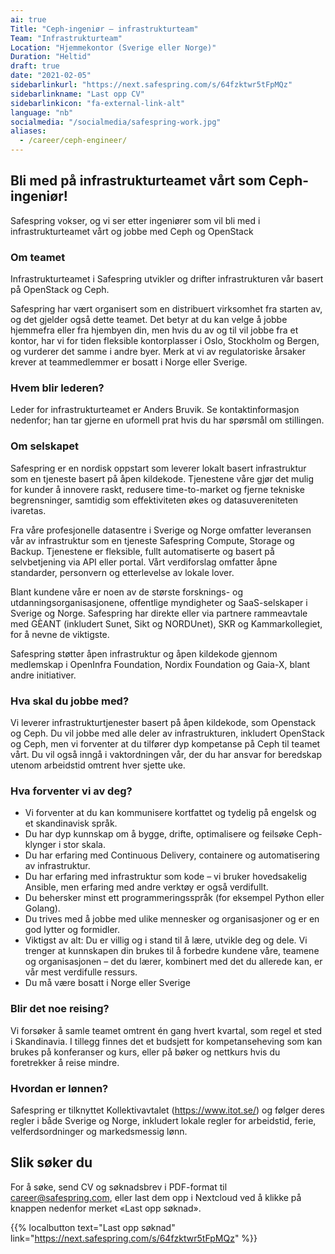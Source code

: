 ```yaml
---
ai: true
Title: "Ceph-ingeniør – infrastrukturteam"
Team: "Infrastrukturteam"
Location: "Hjemmekontor (Sverige eller Norge)"
Duration: "Heltid"
draft: true
date: "2021-02-05"
sidebarlinkurl: "https://next.safespring.com/s/64fzktwr5tFpMQz"
sidebarlinkname: "Last opp CV"
sidebarlinkicon: "fa-external-link-alt"
language: "nb"
socialmedia: "/socialmedia/safespring-work.jpg"
aliases:
  - /career/ceph-engineer/
---
```

## Bli med på infrastrukturteamet vårt som Ceph-ingeniør!

Safespring vokser, og vi ser etter ingeniører som vil bli med i infrastrukturteamet vårt og jobbe med Ceph og OpenStack

### Om teamet

Infrastrukturteamet i Safespring utvikler og drifter infrastrukturen vår basert på OpenStack og Ceph.

Safespring har vært organisert som en distribuert virksomhet fra starten av, og det gjelder også dette teamet. Det betyr at du kan velge å jobbe hjemmefra eller fra hjembyen din, men hvis du av og til vil jobbe fra et kontor, har vi for tiden fleksible kontorplasser i Oslo, Stockholm og Bergen, og vurderer det samme i andre byer. Merk at vi av regulatoriske årsaker krever at teammedlemmer er bosatt i Norge eller Sverige.

### Hvem blir lederen?

Leder for infrastrukturteamet er Anders Bruvik. Se kontaktinformasjon nedenfor; han tar gjerne en uformell prat hvis du har spørsmål om stillingen.

### Om selskapet

Safespring er en nordisk oppstart som leverer lokalt basert infrastruktur som en tjeneste basert på åpen kildekode. Tjenestene våre gjør det mulig for kunder å innovere raskt, redusere time-to-market og fjerne tekniske begrensninger, samtidig som effektiviteten økes og datasuvereniteten ivaretas.

Fra våre profesjonelle datasentre i Sverige og Norge omfatter leveransen vår av infrastruktur som en tjeneste Safespring Compute, Storage og Backup. Tjenestene er fleksible, fullt automatiserte og basert på selvbetjening via API eller portal. Vårt verdiforslag omfatter åpne standarder, personvern og etterlevelse av lokale lover.

Blant kundene våre er noen av de største forsknings- og utdanningsorganisasjonene, offentlige myndigheter og SaaS-selskaper i Sverige og Norge. Safespring har direkte eller via partnere rammeavtale med GÈANT (inkludert Sunet, Sikt og NORDUnet), SKR og Kammarkollegiet, for å nevne de viktigste.

Safespring støtter åpen infrastruktur og åpen kildekode gjennom medlemskap i OpenInfra Foundation, Nordix Foundation og Gaia-X, blant andre initiativer.

### Hva skal du jobbe med?

Vi leverer infrastrukturtjenester basert på åpen kildekode, som Openstack og Ceph. Du vil jobbe med alle deler av infrastrukturen, inkludert OpenStack og Ceph, men vi forventer at du tilfører dyp kompetanse på Ceph til teamet vårt. Du vil også inngå i vaktordningen vår, der du har ansvar for beredskap utenom arbeidstid omtrent hver sjette uke.

### Hva forventer vi av deg?

- Vi forventer at du kan kommunisere kortfattet og tydelig på engelsk og et skandinavisk språk.
- Du har dyp kunnskap om å bygge, drifte, optimalisere og feilsøke Ceph-klynger i stor skala.
- Du har erfaring med Continuous Delivery, containere og automatisering av infrastruktur.
- Du har erfaring med infrastruktur som kode – vi bruker hovedsakelig Ansible, men erfaring med andre verktøy er også verdifullt.
- Du behersker minst ett programmeringsspråk (for eksempel Python eller Golang).
- Du trives med å jobbe med ulike mennesker og organisasjoner og er en god lytter og formidler.
- Viktigst av alt: Du er villig og i stand til å lære, utvikle deg og dele. Vi trenger at kunnskapen din brukes til å forbedre kundene våre, teamene og organisasjonen – det du lærer, kombinert med det du allerede kan, er vår mest verdifulle ressurs.
- Du må være bosatt i Norge eller Sverige

### Blir det noe reising?

Vi forsøker å samle teamet omtrent én gang hvert kvartal, som regel et sted i Skandinavia. I tillegg finnes det et budsjett for kompetanseheving som kan brukes på konferanser og kurs, eller på bøker og nettkurs hvis du foretrekker å reise mindre.

### Hvordan er lønnen?

Safespring er tilknyttet Kollektivavtalet (https://www.itot.se/) og følger deres regler i både Sverige og Norge, inkludert lokale regler for arbeidstid, ferie, velferdsordninger og markedsmessig lønn.

<div id="down"></div>

## Slik søker du

For å søke, send CV og søknadsbrev i PDF-format til [career@safespring.com](mailto:career@safespring.com), eller last dem opp i Nextcloud ved å klikke på knappen nedenfor merket «Last opp søknad».

{{% localbutton text="Last opp søknad" link="https://next.safespring.com/s/64fzktwr5tFpMQz" %}}